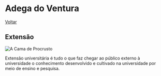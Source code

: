 # Adega do Ventura

[Voltar](README.md)

## Extensão

![A Cama de Procrusto](procrustes.jpeg "Patrão mandou extender!")

Extensão universitária é tudo o que faz chegar ao público externo à universidade o conhecimento desenvolvido e cultivado na universidade por meio de ensino e pesquisa.

<!--

https://www.youtube.com/watch?v=SQ_g0d5GpDc
22 de mar. de 2020
Série "Introdução às Bases da Estatística Bayesiana"
Parte 1/6: Apresentando a Estatística Bayesiana

https://www.youtube.com/watch?v=eDi88i_YYxc&t
1 de abr. de 2020
Série "Introdução às Bases da Estatística Bayesiana"
Parte 2/6: Probabilidade como Caracterização Quantitativa de Escolha Racional de Crença

-->
